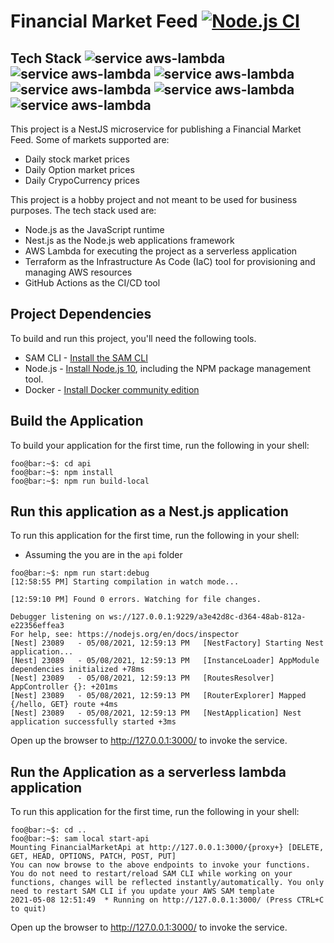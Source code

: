 # Financial Market Feed [![Node.js CI](https://github.com/MicroServices-ServiceMesh/financial-market-feed/actions/workflows/node.js.yml/badge.svg)](https://github.com/MicroServices-ServiceMesh/financial-market-feed/actions/workflows/node.js.yml) 
## Tech Stack ![service aws-lambda](https://img.shields.io/badge/-nodejs-green?style=social&logo=Node.js) ![service aws-lambda](https://img.shields.io/badge/-nestjs-green?style=social&logo=NestJS) ![service aws-lambda](https://img.shields.io/badge/-Typescript-green?style=social&logo=TypeScript) ![service aws-lambda](https://img.shields.io/badge/-aws-green?style=social&logo=Amazon+AWS) ![service aws-lambda](https://img.shields.io/badge/-Terraform-green?style=social&logo=Terraform) ![service aws-lambda](https://img.shields.io/badge/-GithubActions-green?style=social&logo=GitHub+Actions)

This project is a NestJS microservice for publishing a Financial Market Feed. Some of markets supported are:
- Daily stock market prices
- Daily Option market prices
- Daily CrypoCurrency prices

This project is a hobby project and not meant to be used for business purposes. The tech stack used are:
- Node.js as the JavaScript runtime
- Nest.js as the Node.js web applications framework
- AWS Lambda for executing the project as a serverless application
- Terraform as the Infrastructure As Code (IaC) tool for provisioning and managing AWS resources
- GitHub Actions as the CI/CD tool

## Project Dependencies

To build and run this project, you'll need the following tools.

* SAM CLI - [Install the SAM CLI](https://docs.aws.amazon.com/serverless-application-model/latest/developerguide/serverless-sam-cli-install.html)
* Node.js - [Install Node.js 10](https://nodejs.org/en/), including the NPM package management tool.
* Docker - [Install Docker community edition](https://hub.docker.com/search/?type=edition&offering=community)

## Build the Application
To build your application for the first time, run the following in your shell:

```console
foo@bar:~$: cd api 
foo@bar:~$: npm install
foo@bar:~$: npm run build-local
```

## Run this application as a Nest.js application
To run this application for the first time, run the following in your shell:
* Assuming the you are in the `api` folder

```console
foo@bar:~$: npm run start:debug
[12:58:55 PM] Starting compilation in watch mode...

[12:59:10 PM] Found 0 errors. Watching for file changes.

Debugger listening on ws://127.0.0.1:9229/a3e42d8c-d364-48ab-812a-e22356effea3
For help, see: https://nodejs.org/en/docs/inspector
[Nest] 23089   - 05/08/2021, 12:59:13 PM   [NestFactory] Starting Nest application...
[Nest] 23089   - 05/08/2021, 12:59:13 PM   [InstanceLoader] AppModule dependencies initialized +78ms
[Nest] 23089   - 05/08/2021, 12:59:13 PM   [RoutesResolver] AppController {}: +201ms
[Nest] 23089   - 05/08/2021, 12:59:13 PM   [RouterExplorer] Mapped {/hello, GET} route +4ms
[Nest] 23089   - 05/08/2021, 12:59:13 PM   [NestApplication] Nest application successfully started +3ms
```

Open up the browser to http://127.0.0.1:3000/ to invoke the service. 

## Run the Application as a serverless lambda application

To run this application for the first time, run the following in your shell:

```console
foo@bar:~$: cd .. 
foo@bar:~$: sam local start-api
Mounting FinancialMarketApi at http://127.0.0.1:3000/{proxy+} [DELETE, GET, HEAD, OPTIONS, PATCH, POST, PUT]
You can now browse to the above endpoints to invoke your functions. You do not need to restart/reload SAM CLI while working on your functions, changes will be reflected instantly/automatically. You only need to restart SAM CLI if you update your AWS SAM template
2021-05-08 12:51:49  * Running on http://127.0.0.1:3000/ (Press CTRL+C to quit)
```

Open up the browser to http://127.0.0.1:3000/ to invoke the service. 


